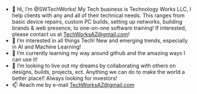 - 👋 Hi, I’m @SWTechWorks!  My Tech business is Technology Works LLC, I help clients with any and all of their technical needs.  This ranges from basic device repairs, custom PC builds, setting up networks, building brands & web presence, to one-on-one software training!  If interested, please contact us at TechWorksAZ@gmail.com!
- 👀 I’m interested in all things Tech! New and emerging trends, especially in AI and Machine Learning!
- 🌱 I’m currently learning my way around github and the amazing ways I can use it!
- 💞️ I’m looking to live out my dreams by collaborating with others on designs, builds, projects, ect.  Anything we can do to make the world a better place!! Always looking for investors!
- 📫 Reach me by e-mail TechWorksAZ@gmail.com

<!---
SWTechWorks/SWTechWorks is a ✨ special ✨ repository because its `README.md` (this file) appears on your GitHub profile.
You can click the Preview link to take a look at your changes.
--->
